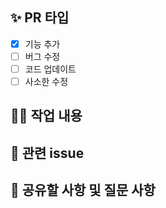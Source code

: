 ## ✨ PR 타입
- [x] 기능 추가
- [ ] 버그 수정
- [ ] 코드 업데이트
- [ ] 사소한 수정

## 👩‍🎤 작업 내용
<!--작업한 내용을 간단하게 기록해주세요!-->

## 🧚 관련 issue
<!-- 작업 시작 전 할당한 이슈를 closed와 함께 이슈 번호를 작성해주시면 merge 시 이슈가 closed 됩니다. 
  ex) closed #1
-->

## 🧏 공유할 사항 및 질문 사항
